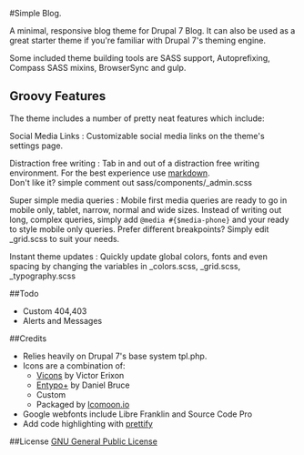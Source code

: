 #Simple Blog.

A minimal, responsive blog theme for Drupal 7 Blog. It can also be used as a great starter theme if you're familiar with Drupal 7's theming engine.

Some included theme building tools are SASS support, Autoprefixing, Compass SASS mixins, BrowserSync and gulp.

## Groovy Features

The theme includes a number of pretty neat features which include:

Social Media Links
: Customizable social media links on the theme's settings page.

Distraction free writing
: Tab in and out of a distraction free writing environment. For the best experience use [markdown](https://www.drupal.org/project/markdown).  
  Don't like it? simple comment out sass/components/_admin.scss

Super simple media queries
: Mobile first media queries are ready to go in mobile only, tablet, narrow, normal and wide sizes. Instead of writing out long, complex queries, simply add `@media #{$media-phone}` and your ready to style mobile only queries. Prefer different breakpoints? Simply edit _grid.scss to suit your needs.

Instant theme updates
: Quickly update global colors, fonts and even spacing by changing the variables in _colors.scss, _grid.scss, _typography.scss

##Todo

* Custom 404,403
* Alerts and Messages

##Credits

* Relies heavily on Drupal 7's base system tpl.php.
* Icons are a combination of:
	* [Vicons](https://dribbble.com/shots/1663443-60-Vicons-Free-Icon-Set) by Victor Erixon
	* [Entypo+](http://www.entypo.com) by Daniel Bruce
	* Custom
	* Packaged by [Icomoon.io](https://icomoon.io/)
* Google webfonts include Libre Franklin and Source Code Pro
* Add code highlighting with [prettify](https://www.drupal.org/project/prettify)

##License
[GNU General Public License](LICENSE.txt)